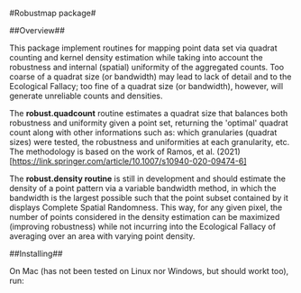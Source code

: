 #Robustmap package#

##Overview##

This package implement routines for mapping point data set via quadrat counting and kernel density estimation while taking into account the robustness and internal (spatial) uniformity of the aggregated counts. Too coarse of a quadrat size (or bandwidth) may lead to lack of detail and to the Ecological Fallacy; too fine of a quadrat size (or bandwidth), however, will generate unreliable counts and densities.

The **robust.quadcount** routine estimates a quadrat size that balances both robustness and uniformity given a point set, returning the 'optimal' quadrat count along with other informations such as: which granularies (quadrat sizes) were tested, the robustness and uniformities at each granularity, etc. The methodology is based on the work of Ramos, et al. (2021) [https://link.springer.com/article/10.1007/s10940-020-09474-6]

The **robust.density routine** is still in development and should estimate the density of a point pattern via a variable bandwidth method, in which the bandwidth is the largest possible such that the point subset contained by it displays Complete Spatial Randomness. This way, for any given pixel, the number of points considered in the density estimation can be maximized (improving robustness) while not incurring into the Ecological Fallacy of averaging over an area with varying point density.

##Installing##

On Mac (has not been tested on Linux nor Windows, but should workt too), run:

```R

```